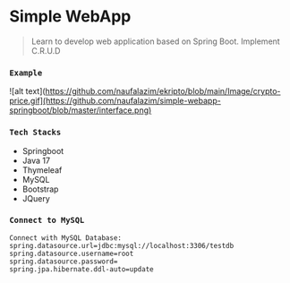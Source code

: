 # Simple WebApp

> Learn to develop web application based on Spring Boot. Implement C.R.U.D

### `Example`

![alt text](https://github.com/naufalazim/ekripto/blob/main/Image/crypto-price.gif](https://github.com/naufalazim/simple-webapp-springboot/blob/master/interface.png)


### `Tech Stacks`
- Springboot 
- Java 17
- Thymeleaf
- MySQL
- Bootstrap
- JQuery

### `Connect to MySQL`
```
Connect with MySQL Database:
spring.datasource.url=jdbc:mysql://localhost:3306/testdb
spring.datasource.username=root
spring.datasource.password=
spring.jpa.hibernate.ddl-auto=update
```

